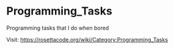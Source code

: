 # Programming_Tasks
Programming tasks that I do when bored

Visit: https://rosettacode.org/wiki/Category:Programming_Tasks
